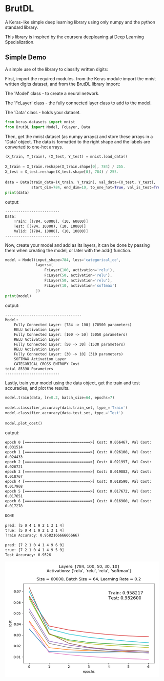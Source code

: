 # BrutDL
A Keras-like simple deep learning library using only numpy and the python standard library.

This library is inspired by the coursera deepleaning.ai Deep Learning Specialization.


## Simple Demo
A simple use of the library to classify written digits:

First, import the required modules.
from the Keras module import the mnist written digits dataset, and from the BrutDL library import:

The 'Model' class - to create a neural network.

The 'FcLayer' class - the fully connected layer class to add to the model.

The 'Data' class - holds your dataset.
```python
from keras.datasets import mnist
from BrutDL import Model, FcLayer, Data
```

Then, get the mnist dataset (as numpy arrays) and store these arrays in a 'Data' object.
The data is formatted to the right shape and the labels are converted to one-hot arrays.
```python
(X_train, Y_train), (X_test, Y_test) = mnist.load_data()

X_train = X_train.reshape(X_train.shape[0], 784) / 255.
X_test = X_test.reshape(X_test.shape[0], 784) / 255.

data = Data(train_data=(X_train, Y_train), val_data=(X_test, Y_test),
            start_dim=784, end_dim=10, to_one_hot=True, val_is_test=True)
print(data)
```
output:
```
-------------------------
Data:
	Train: [(784, 60000), (10, 60000)]
	Test: [(784, 10000), (10, 10000)]
	Valid: [(784, 10000), (10, 10000)]
-------------------------
```

Now, create your model and add as its layers, it can be done by passing them when creating the model, or later with the add() function.
```python
model = Model(input_shape=784, loss='categorical_ce',
              layers=[
                  FcLayer(100, activation='relu'),
                  FcLayer(50, activation='relu'),
                  FcLayer(50, activation='relu'),
                  FcLayer(10, activation='softmax')
              ])
print(model)
```
output:
```
-----------------------------------
Model:
	Fully Connected Layer: [784 -> 100] (78500 parameters)
	RELU Activation Layer
	Fully Connected Layer: [100 -> 50] (5050 parameters)
	RELU Activation Layer
	Fully Connected Layer: [50 -> 30] (1530 parameters)
	RELU Activation Layer
	Fully Connected Layer: [30 -> 10] (310 parameters)
	SOFTMAX Activation Layer
	CATEGORICAL CROSS ENTROPY Cost
total 85390 Parameters
-------------------------
```

Lastly, train your model using the data object, get the train and test accuracies, and plot the results.
```python
model.train(data, lr=0.2, batch_size=64, epochs=7)

model.classifier_accuracy(data.train_set, type_='Train')
model.classifier_accuracy(data.test_set, type_='Test')

model.plot_cost()
```
output:
```
epoch 0 [==============================>] Cost: 0.056467, Val Cost: 0.031514
epoch 1 [==============================>] Cost: 0.026108, Val Cost: 0.024433
epoch 2 [==============================>] Cost: 0.021997, Val Cost: 0.020721
epoch 3 [==============================>] Cost: 0.019882, Val Cost: 0.018767
epoch 4 [==============================>] Cost: 0.018590, Val Cost: 0.017968
epoch 5 [==============================>] Cost: 0.017672, Val Cost: 0.017651
epoch 6 [==============================>] Cost: 0.016960, Val Cost: 0.017278

DONE

pred: [5 0 4 1 9 2 1 3 1 4]
true: [5 0 4 1 9 2 1 3 1 4]
Train Accuracy: 0.9582166666666667

pred: [7 2 1 0 4 1 4 9 6 9]
true: [7 2 1 0 4 1 4 9 5 9]
Test Accuracy: 0.9526
```
![Output Of model.plot_cost()](/imgs/mnist_plot_1.png)
